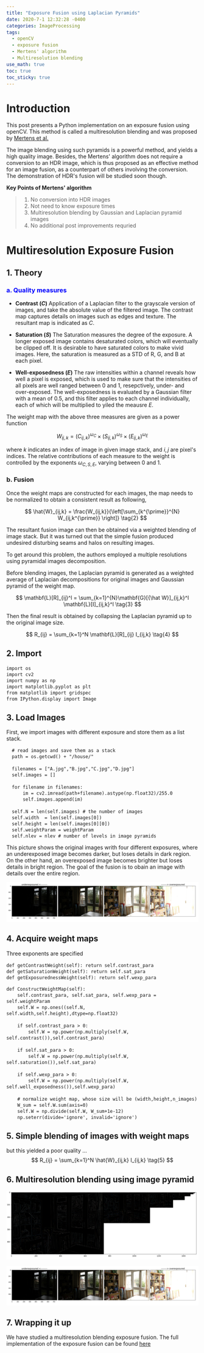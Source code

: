 ```yaml
---
title: "Exposure Fusion using Laplacian Pyramids"
date: 2020-7-1 12:32:28 -0400
categories: ImageProcessing
tags:
  - openCV 
  - exposure fusion
  - Mertens' algorithm
  - Multiresolution blending
use_math: true
toc: true
toc_sticky: true
---
```


# Introduction  

  This post presents a Python implementation on an exposure fusion using openCV. 
  This method is called a multiresolution blending and was proposed by [Mertens et al.](https://onlinelibrary.wiley.com/doi/abs/10.1111/j.1467-8659.2008.01171.x)
     
  The image blending using such pyramids is a powerful method, and yields a high quality image. 
  Besides, the Mertens' algorithm does not require a conversion to an HDR image, which is thus proposed as an effective method for an image fusion, 
  as a counterpart of others involving the conversion. The demonstration of HDR's fusion will be studied soon though.  

  **Key Points of Mertens' algorithm**
  >1. No conversion into HDR images 
  >2. Not need to know exposure times 
  >3. Multiresolution blending by Gaussian and Laplacian pyramid images   
  >4. No additional post improvements requried 

 
# Multiresolution Exposure Fusion  

## 1. Theory 
  
### <span style="color:blue"> a. Quality measures </span> 

   * **Contrast ($C$)**
   Application of a Laplacian filter to the grayscale version of images, and take the absolute value of the filtered image. The contrast map captures details on images such as edges and texture. The resultant map is indicated as $C$. 

   * **Saturation ($S$)** 
   The Saturation measures the degree of the exposure. A longer exposed image contains desaturated colors, which will eventually be clipped off. It is desirable to have saturated colors to make vivid images. Here, the saturation is measured as a STD of R, G, and B at each pixel.
  
   * **Well-exposedness ($E$)**
    The raw intensities within a channel reveals how well a pixel is exposed, which is used to make sure that the intensities of all pixels are well ranged between 0 and 1, resepctively, under- and over-exposed. The well-exposedness is evaluated by a Gaussian filter with a mean of 0.5, and this filter applies to each channel individually, each of which will be multiplied to yiled the meausre $E$. 

   The weight map with the above three measures are given as a power function

  $$ 
    W_{ij,k} = \left(C_{ij,k}\right)^{\omega_C}\times \left(S_{ij,k}\right)^{\omega_S} \times \left(E_{ij,k}\right)^{\omega_E}  
    \tag{1}
  $$

  where $k$ indicates an index of image in given image stack, and $i,j$ are pixel's indices. The relative contributions of each measure to the weight is controlled by the exponents $\omega_{C,S,E}$, varying between 0 and 1.


### b. Fusion

  Once the weight maps are constructed for each images, the map needs to be normalized to obtain a consistent result as following,

  $$
    \hat{W}_{ij,k} = \frac{W_{ij,k}}{\left[\sum_{k^{\prime}}^{N} W_{ij,k^{\prime}} \right]}
    \tag{2}
  $$

  The resultant fusion image can then be obtained via a weighted blending of image stack. But it was turned out that the simple fusion produced undesired disturbing seams and halos on resulting images. 

  To get around this problem, the authors employed a multiple resolutions using pyramidal images decomposition. 

  Before blending images, the Laplacian pyramid is generated as a weighted average of Laplacian decompositions for original images and Gaussian pyramid of the weight map. 

  $$
    \mathbf{L}[R]_{ij}^l = \sum_{k=1}^{N}\mathbf{G}[{\hat W}]_{ij,k}^l \mathbf{L}[I]_{ij,k}^l
    \tag{3}
  $$

  Then the final result is obtained by collapsing the Laplacian pyramid up to the original image size. 

  $$
    R_{ij} = \sum_{k=1}^N \mathbf{L}[R]_{ij} I_{ij,k}
    \tag{4}    
  $$

## 2. Import 

```
import os
import cv2
import numpy as np
import matplotlib.pyplot as plt
from matplotlib import gridspec
from IPython.display import Image
``` 

## 3. Load Images   

  First, we import images with different exposure and store them as a list stack. 
  
```
  # read images and save them as a stack 
  path = os.getcwd() + "/house/"    

  filenames = ["A.jpg","B.jpg","C.jpg","D.jpg"]    
  self.images = []
        
  for filename in filenames:
      im = cv2.imread(path+filename).astype(np.float32)/255.0
      self.images.append(im)
    
  self.N = len(self.images) # the number of images 
  self.width  = len(self.images[0]) 
  self.height = len(self.images[0][0])
  self.weightParam = weightParam 
  self.nlev = nlev # number of levels in image pyramids   
``` 
  
  This picture shows the original images writh four different exposures, where an underexposed image becomes darker, but loses details in dark region. 
  On the other hand, an overexposed image becomes brighter but loses details in bright region. The goal of the fusion is to obain an image with details over the entire region. 

  ![ ](/assets/images/house.png)
  

## 4. Acquire weight maps

  Three exponents are specified   
```
def getContrastWeight(self): return self.contrast_para
def getSaturationWeight(self): return self.sat_para
def getExposurednessWeight(self): return self.wexp_para
``` 


``` 
def ConstructWeightMap(self):
    self.contrast_para, self.sat_para, self.wexp_para = self.weightParam         
    self.W = np.ones((self.N, self.width,self.height),dtype=np.float32)
        
    if self.contrast_para > 0:
        self.W = np.power(np.multiply(self.W, self.contrast()),self.contrast_para)
            
    if self.sat_para > 0:
        self.W = np.power(np.multiply(self.W, self.saturation()),self.sat_para)
       
    if self.wexp_para > 0:
        self.W = np.power(np.multiply(self.W, self.well_exposedness()),self.wexp_para)    

    # normalize weight map, whose size will be (width,height,n_images)
    W_sum = self.W.sum(axis=0)
    self.W = np.divide(self.W, W_sum+1e-12)
    np.seterr(divide='ignore', invalid='ignore')        
```



## 5. Simple blending of images with weight maps 

  but this yielded a poor quality ... 
  $$
    R_{ij} = \sum_{k=1}^N \hat{W}_{ij,k} I_{ij,k}
    \tag{5}    
  $$



## 6. Multiresolution blending using image pyramid

![ ](/assets/images/LaplacePyramid.png)

   
![alt text](assets/images/house.png)    

## 7. Wrapping it up 
   
   We have studied a multiresolution blending exposure fusion. 
   The full implementation of the exposure fusion can be found [here](https://github.com/gimoonnam/ImageProcessing/blob/master/mergeMertens_fromScratches.ipynb)
   
   
   
